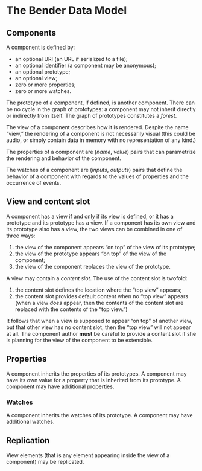 # The Bender Data Model


## Components

A component is defined by:

  * an optional URI (an URL if serialized to a file);
  * an optional identifier (a component may be anonymous);
  * an optional prototype;
  * an optional view;
  * zero or more properties;
  * zero or more watches.

The prototype of a component, if defined, is another component.
There can be no cycle in the graph of prototypes: a component may not inherit
directly or indirectly from itself.
The graph of prototypes constitutes a _forest_.

The view of a component describes how it is rendered.
Despite the name “view,” the rendering of a component is not necessarily visual
(this could be audio, or simply contain data in memory with no representation of
any kind.)

The properties of a component are (_name_, _value_) pairs that can parametrize
the rendering and behavior of the component.

The watches of a component are (_inputs_, _outputs_) pairs that define the
behavior of a component with regards to the values of properties and the
occurrence of events.


## View and content slot

A component has a view if and only if its view is defined, or it has a prototype
and its prototype has a view.
If a component has its own view and its prototype also has a view, the two views
can be combined in one of three ways:

1. the view of the component appears “on top” of the view of its prototype;
2. the view of the prototype appears “on top” of the view of the component;
3. the view of the component replaces the view of the prototype.

A view may contain a _content slot_.
The use of the content slot is twofold:

1. the content slot defines the location where the “top view” appears;
2. the content slot provides default content when no “top view” appears
   (when a view _does_ appear, then the contents of the content slot are
   replaced with the contents of the “top view.”)

It follows that when a view is supposed to appear “on top” of another view,
but that other view has no content slot, then the “top view” will not appear at
all.
The component author __must__ be careful to provide a content slot if she is
planning for the view of the component to be extensible.

## Properties

A component inherits the properties of its prototypes.
A component may have its own value for a property that is inherited from its
prototype.
A component may have additional properties.

### Watches

A component inherits the watches of its prototype.
A component may have additional watches.


## Replication

View elements (that is any element appearing inside the view of a component)
may be replicated.
